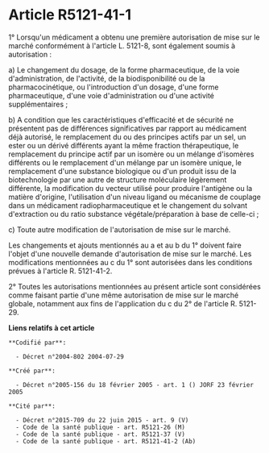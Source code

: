 # Article R5121-41-1

1° Lorsqu'un médicament a obtenu une première autorisation de mise sur le marché conformément à l'article L. 5121-8, sont
également soumis à autorisation :

a) Le changement du dosage, de la forme pharmaceutique, de la voie d'administration, de l'activité, de la biodisponibilité ou
de la pharmacocinétique, ou l'introduction d'un dosage, d'une forme pharmaceutique, d'une voie d'administration ou d'une
activité supplémentaires ;

b) A condition que les caractéristiques d'efficacité et de sécurité ne présentent pas de différences significatives par
rapport au médicament déjà autorisé, le remplacement du ou des principes actifs par un sel, un ester ou un dérivé différents
ayant la même fraction thérapeutique, le remplacement du principe actif par un isomère ou un mélange d'isomères différents ou
le remplacement d'un mélange par un isomère unique, le remplacement d'une substance biologique ou d'un produit issu de la
biotechnologie par une autre de structure moléculaire légèrement différente, la modification du vecteur utilisé pour produire
l'antigène ou la matière d'origine, l'utilisation d'un niveau ligand ou mécanisme de couplage dans un médicament
radiopharmaceutique et le changement du solvant d'extraction ou du ratio substance végétale/préparation à base de celle-ci ;

c) Toute autre modification de l'autorisation de mise sur le marché.

Les changements et ajouts mentionnés au a et au b du 1° doivent faire l'objet d'une nouvelle demande d'autorisation de mise
sur le marché. Les modifications mentionnées au c du 1° sont autorisées dans les conditions prévues à l'article R. 5121-41-2.

2° Toutes les autorisations mentionnées au présent article sont considérées comme faisant partie d'une même autorisation de
mise sur le marché globale, notamment aux fins de l'application du c du 2° de l'article R. 5121-29.

**Liens relatifs à cet article**

	**Codifié par**:

	  - Décret n°2004-802 2004-07-29

	**Créé par**:

	  - Décret n°2005-156 du 18 février 2005 - art. 1 () JORF 23 février 2005

	**Cité par**:

	  - Décret n°2015-709 du 22 juin 2015 - art. 9 (V)
	  - Code de la santé publique - art. R5121-26 (M)
	  - Code de la santé publique - art. R5121-37 (V)
	  - Code de la santé publique - art. R5121-41-2 (Ab)
